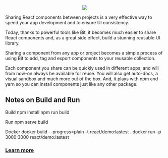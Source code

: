 <p align="center"> 
  <img src="https://miro.medium.com/max/466/1*EtPfLHLUwOgXfmAcM9v1ag.png">
</p>

Sharing React components between projects is a very effective way to speed your app development and to ensure UI consistency.

Today, thanks to powerful tools like  Bit, it becomes much easier to share React components and, as a great side effect, build a stunning reusable UI library.

Sharing a component from any app or project becomes a simple process of using Bit to add, tag and export components to your reusable collection.

Each component you share can be quickly used in different apps, and will from now-on always be available for reuse. You will also get auto-docs, a visual sandbox and much more out of the box. And, it plays with npm and yarn so you can install components just like any other package.

## Notes on Build and Run

Build
  npm install
  npm run build

Run
  npm serve build

Docker
  docker build --progress=plain -t react/demo:lastest .
  docker run -p 3000:3000 react/demo:lastest


### [Learn more](https://blog.bitsrc.io/writing-scalable-code-with-shared-react-components-86f702df6582)
